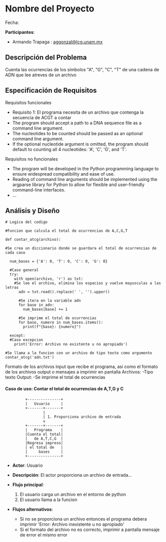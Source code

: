 # Nombre del Proyecto

Fecha:

**Participantes**:

- Armando Trapaga : aggonzal@lcg.unam.mx

## Descripción del Problema

Cuenta las ocurrencias de los símbolos "A", "G", "C", "T" de una cadena de ADN que lee atreves de  un archivo 


## Especificación de Requisitos

Requisitos funcionales

- Requisito 1: El programa necesita de un archivo que contenga la secuencia de ACGT a contar
- The program should accept a path to a DNA sequence file as a command line argument.
- The nucleotides to be counted should be passed as an optional command line argument.
- If the optional nucleotide argument is omitted, the program should default to counting all 4 nucleotides: 'A', 'C', 'G', and 'T'.

Requisitos no funcionales

- The program will be developed in the Python programming language to ensure widespread compatibility and ease of use.
- Reading of command line arguments should be implemented using the argparse library for Python to allow for flexible and user-friendly command-line interfaces.
- ...



## Análisis y Diseño


```
# Logica del codigo

#Funcion que calcula el total de ocurrencias de A,C,G,T

def contar_atcg(archivo):

#Se crea un diccionario donde se guardara el total de ocurrencias de cada caso

  num_bases = {'A': 0, 'T': 0, 'C': 0, 'G': 0} 
  
  #Caso general
  try:
    with open(archivo, 'r') as txt:
    #Se lee el archivo, elimina los espacios y vuelve mayusculas a las letras
      adn = txt.read().replace(' ', '').upper()
      
      #Se itera en la variable adn 
      for base in adn:
        num_bases[base] += 1
      
      #Se imprime el total de ocurrencias
      for base, numero in num_bases.items():
        print(f"{base}: {numero}")
  
  except:
  #Caso excepcion
    print('Error: Archivo no existente u no apropiado')

#Se llama a la funcion con un archivo de tipo texto como argumento
contar_atcg('adn.txt')

```

Formato de los archivos input que recibe el programa, asi como el formato de los archivos output o mensajes a imprimir en pantalla
Archivos:
-Tipo texto
Output:
-Se imprime el total de ocurrencias

#### Caso de uso: Contar el total de ocurrencias de A,T,G y C

```
         +---------------+
         |   Usuario     |
         +-------+-------+
                 |
                 | 1. Proporciona archivo de entrada
                 v
         +-------+-------+
         |   Programa    |
         |Cuenta el total|
         |   de A,T,C,G  |
         |Regresa impreso|
         | el total de   |
         |     bases     |
         +---------------+
```

- **Actor**: Usuario
- **Descripción**: El actor proporciona un archivo de entrada...
- **Flujo principal**:

	1. El usuario carga un archivo en el entorno de python
	2. El usuario llama a la funcion 
	
- **Flujos alternativos**:
	- Si no se proporciona un archivo entonces el programa debera imprimir 'Error: Archivo inexistente u no apropiado'
	- Si el formato del archivo no es correcto, imprimir a pantalla mensaje de error el mismo error
                

